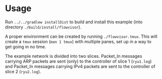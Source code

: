 # Usage
Run `../../gradlew installDist` to build and install this example
(into directory `./build/install/flowvisor`).

A proper environment can be created by running `./flowvisor.tmux`.
This will create a `tmux` session (`man 1 tmux`) with multiple panes,
set up in a way to get going in no time.

The example network is divided into two slices. Packet_In messages
carrying ARP packets are sent (only) to the controller of slice 1
(`ryu1.log`) and Packet_In messages carrying IPv4 packets are sent to
the controller of slice 2 (`ryu2.log`).
